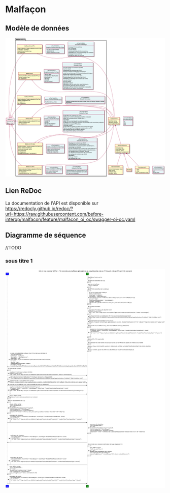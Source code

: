# Malfaçon
## Modèle de données
![](images/model-malfacon-oi-oc.png)
## Lien ReDoc
La documentation de l'API est disponible sur https://redocly.github.io/redoc/?url=https://raw.githubusercontent.com/before-interop/malfacon/feature/malfacon_oi_oc/swagger-oi-oc.yaml
## Diagramme de séquence
//TODO
### sous titre 1
![](images/cas1%20nominal.png)
